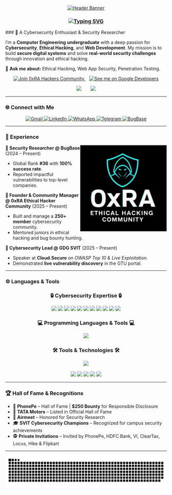 <p align="center">
  <a href="https://capsule-render.vercel.app/api?type=waving&color=0:007ACC,100:0E75B6&height=250&section=header&text=Aarav%20Shah&fontSize=80&fontColor=ffffff&animation=fadeIn&fontAlignY=38">
    <img src="https://capsule-render.vercel.app/api?type=waving&color=0:007ACC,100:0E75B6&height=250&section=header&text=Aarav%20Shah&fontSize=80&fontColor=ffffff&animation=fadeIn&fontAlignY=38" alt="Header Banner"/>
  </a>
</p>
<h3 align="center">
  <a href="https://git.io/typing-svg">
    <img src="https://readme-typing-svg.herokuapp.com?font=Fira+Code&size=25&pause=1000&color=0E75B6&center=true&vCenter=true&width=500&lines=A+passionate+developer+from+Indi;Cybersecurity+Reacher;Full-Stack+Web+Developer;Always+learning+new+things" alt="Typing SVG">
  </a>
</h3>
### 🧠 A Cybersecurity Enthusiast & Security Researcher

I’m a **Computer Engineering undergraduate** with a deep passion for **Cybersecurity**, **Ethical Hacking**, and **Web Development**.
My mission is to build **secure digital systems** and solve **real-world security challenges** through innovation and ethical hacking.

💬 **Ask me about:** Ethical Hacking, Web App Security, Penetration Testing.
<br>
<p align="center">
  <a href="https://chat.whatsapp.com/Jw6yqmlolc77auj4dLrcbp" target="_blank">
    <img src="https://img.shields.io/badge/Join-WhatsApp%20Community-25D366?style=for-the-badge&logo=whatsapp&logoColor=white" alt="Join 0xRA Hackers Community"/>
  </a>
  &nbsp;&nbsp;
  <a href="https://gdg.community.dev/gdg-on-campus-sardar-vallabhbhai-patel-institute-of-technology-vasad-india/" target="_blank">
    <img src="https://img.shields.io/badge/See%20me%20on-Google%20Developers-4285F4?style=for-the-badge&logo=google&logoColor=white" alt="See me on Google Developers"/>
  </a>
</p>

<p align="center">
  <img src="https://github-readme-stats.vercel.app/api?username=Ap1311&show_icons=true&theme=radical&rank_icon=github" height="165"/>
  &nbsp;&nbsp;&nbsp;&nbsp;&nbsp;
  <img src="https://github-readme-stats.vercel.app/api/top-langs/?username=Ap1311&layout=compact&theme=radical" height="225"/>
</p>

---

### 🌐 Connect with Me
<p align="center">
  <a href="mailto:aaravprogrammers@gmail.com" target="_blank">
    <img src="https://img.shields.io/badge/Gmail-D14836?style=for-the-badge&logo=gmail&logoColor=white" alt="Gmail"/>
  </a>
  <a href="https://www.linkedin.com/in/aaravshah1311" target="_blank">
    <img src="https://img.shields.io/badge/LinkedIn-0077B5?style=for-the-badge&logo=linkedin&logoColor=white" alt="LinkedIn"/>
  </a>
  <a href="#" target="_blank">
    <img src="https://img.shields.io/badge/WhatsApp-25D366?style=for-the-badge&logo=whatsapp&logoColor=white" alt="WhatsApp"/>
  </a>
  <a href="#" target="_blank">
    <img src="https://img.shields.io/badge/Telegram-26A5E4?style=for-the-badge&logo=telegram&logoColor=white" alt="Telegram"/>
  </a>
  <a href="https://bugbase.ai/profile/aaravrudra0806" target="_blank">
    <img src="https://img.shields.io/badge/BugBase-1C1C1E?style=for-the-badge&logo=bugcrowd&logoColor=white" alt="BugBase"/>
  </a>
</p>

---

### 🧩 Experience

<img src="xra.png" alt="0xRA Community Logo" width="270" align="right" />

<strong>🔹 Security Researcher @ BugBase</strong> (2024 – Present)
<ul>
  <li>Global Rank <strong>#36</strong> with <strong>100% success rate</strong>.</li>
  <li>Reported impactful vulnerabilities to top-level companies.</li>
</ul>

<strong>🔹 Founder & Community Manager @ 0xRA Ethical Hacker Community</strong> (2025 – Present)
<ul>
  <li>Built and manage a <strong>250+ member</strong> cybersecurity community.</li>
  <li>Mentored juniors in ethical hacking and bug bounty hunting.</li>
</ul>

<strong>🔹 Cybersecurity Lead @ GDG SVIT</strong> (2025 – Present)
<ul>
  <li>Speaker at <strong>Cloud.Secure</strong> on <em>OWASP Top 10 & Live Exploitation</em>.</li>
  <li>Demonstrated <strong>live vulnerability discovery</strong> in the GTU portal.</li>
</ul>

---

### ⚙️ Languages & Tools
<h3 align="center">🔒 Cybersecurity Expertise 🔒</h3>
<p align="center">
  <a href="#"><img src="https://img.shields.io/badge/Penetration_Testing-DD0031?style=for-the-badge&logo=kali-linux&logoColor=white" /></a>
  <a href="#"><img src="https://img.shields.io/badge/Vulnerability_Assessment-3178C6?style=for-the-badge&logo=hackerone&logoColor=white" /></a>
  <a href="#"><img src="https://img.shields.io/badge/OSINT-00979D?style=for-the-badge&logo=openbugbounty&logoColor=white" /></a>
  <a href="#"><img src="https://img.shields.io/badge/Bug_Bounty-F05032?style=for-the-badge&logo=bugcrowd&logoColor=white" /></a>
  <a href="#"><img src="https://img.shields.io/badge/Malware_Analysis-512BD4?style=for-the-badge&logo=virustotal&logoColor=white" /></a>
  <a href="#"><img src="https://img.shields.io/badge/Network_Security-61DAFB?style=for-the-badge&logo=cisco&logoColor=black" /></a>
  <a href="#"><img src="https://img.shields.io/badge/SIEM-4EAA25?style=for-the-badge&logo=splunk&logoColor=white" /></a>
  <a href="#"><img src="https://img.shields.io/badge/Threat_Intelligence-764ABC?style=for-the-badge&logo=threatconnect&logoColor=white" /></a>
  <a href="#"><img src="https://img.shields.io/badge/Digital_Forensics-FF9900?style=for-the-badge&logo=wireshark&logoColor=white" /></a>
  <a href="#"><img src="https://img.shields.io/badge/Web_App_Security-6771E5?style=for-the-badge&logo=owasp&logoColor=white" /></a>
  <a href="#"><img src="https://img.shields.io/badge/Reverse_Engineering-525252?style=for-the-badge&logo=ghidra&logoColor=white" /></a>
</p>

<h3 align="center">💻 Programming Languages & Tools 💻</h3>
<p align="center">
  <a href="#"><img src="https://skillicons.dev/icons?i=python,bash,php,js,r,c,ruby,powershell&perline=8" /></a>
</p>

<h3 align="center">🛠️ Tools & Technologies 🛠️</h3>
<p align="center">
  <a href="#"><img src="https://skillicons.dev/icons?i=linux,git,docker,mysql,aws,vim,nginx,vscode&perline=8" /></a>
</p>

<p align="center">
  <img src="https://img.shields.io/badge/Metasploit-2962FF?style=for-the-badge&logo=metasploit&logoColor=white" />
  <img src="https://img.shields.io/badge/Burp_Suite-FF6F00?style=for-the-badge&logo=burpsuite&logoColor=white" />
  <img src="https://img.shields.io/badge/Nmap-0E83CD?style=for-the-badge&logo=nmap&logoColor=white" />
  <img src="https://img.shields.io/badge/Wireshark-1679A7?style=for-the-badge&logo=wireshark&logoColor=white" />
  <img src="https://img.shields.io/badge/SQLmap-2C8EBB?style=for-the-badge&logo=sqlmap&logoColor=white" />
</p>

---

### 🏆 Hall of Fame & Recognitions
- 🏅 **PhonePe** – Hall of Fame | **$250 Bounty** for Responsible Disclosure
- 🚗 **TATA Motors** – Listed in Official Hall of Fame
- 💬 **Airmeet** – Honored for Security Research
- 🎓 **SVIT Cybersecurity Champions** – Recognized for campus security achievements
- 🕵️ **Private Invitations** – Invited by PhonePe, HDFC Bank, VI, ClearTax, Locus, Hike & Flipkart

---

<p align="center">
  <img src="https://github.com/Platane/snk/raw/output/github-contribution-grid-snake.svg" alt="snake animation" />
</p>

